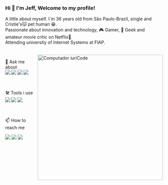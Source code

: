 ### Hi 👋 I'm Jeff, Welcome to my profile!

<!--

Here are some ideas to get you started:

- 🔭 I’m currently working on Ti Express
- 🌱 I’m currently learning Kotlin
- 👯 I’m looking to collaborate on Digital Inovation One
- 😄 Pronouns: ...
-->

<p align="left"> 
A little about myself.
I´m 36 years old from São Paulo-Brazil, single and Cristie's😽 pet human 😁.
<br>
Passionate about innovation and technology, 🎮 Gamer, 🖖 Geek and amateur movie critic on Netflix🍿.
<br>
Attending university of Internet Systems at FIAP.
</p>

  <br>

<img src="https://raw.githubusercontent.com/MicaelliMedeiros/micaellimedeiros/master/image/computer-illustration.png" min-width="400px" max-width="400px" width="400px" align="right" alt="Computador iuriCode">

<p align="left">
  💬 Ask me about 
  <br>
<strong>
  <img src="https://img.shields.io/badge/Kotlin-0095D5?&style=for-the-badge&logo=kotlin&logoColor=green" />    
  <img src="https://img.shields.io/badge/HTML5-E34F26?style=for-the-badge&logo=html5&logoColor=white" />
  <img src="https://img.shields.io/badge/CSS3-1572B6?style=for-the-badge&logo=css3&logoColor=white" />
  <img src="https://img.shields.io/badge/JavaScript-F7DF1E?style=for-the-badge&logo=javascript&logoColor=black" />
</strong>
</p>
  <br>

<p align="left">
  🛠 Tools i use<br><strong>
  
<img src="https://img.shields.io/badge/Windows-0078D6?style=for-the-badge&logo=windows&logoColor=white" />
<img src="https://img.shields.io/badge/Android_Studio-3DDC84?style=for-the-badge&logo=android-studio&logoColor=white" />
<img src="https://img.shields.io/badge/IntelliJIDEA-000000.svg?style=for-the-badge&logo=intellij-idea&logoColor=white" />

</strong>
</p>
  <br>

<p align="left">
📫 How to reach me
</p>
  <a href="https://www.linkedin.com/in/jefersonribeirogomes" alt="Linkedin">
  <img src="https://img.shields.io/badge/LinkedIn-0077B5?style=for-the-badge&logo=linkedin&logoColor=white&link=https://www.linkedin.com/in/jefersonribeirogomes/" /></a> 
  <a href="https://www.facebook.com/jefersonrgomess" alt="Facebook">
  <img src="https://img.shields.io/badge/Facebook-1877F2?style=for-the-badge&logo=facebook&logoColor=white&link=https://www.facebook.com/jefersonrgomess"/></a> 
  <a href="https://www.instagram.com/jefersonrgomes/" alt="Instagram">
  <img src="https://img.shields.io/badge/Instagram-E4405F?style=for-the-badge&logo=instagram&logoColor=white&link=https://www.instagram.com/jefersonrgomes/"/></a>

</p>  
